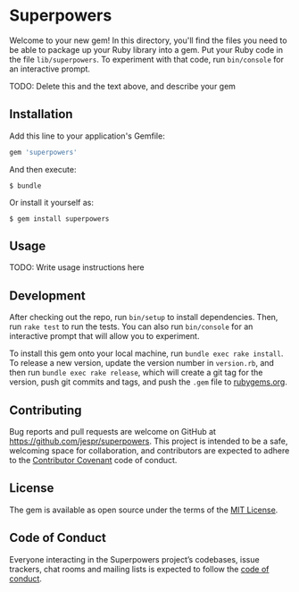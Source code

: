 # Superpowers

Welcome to your new gem! In this directory, you'll find the files you need to be able to package up your Ruby library into a gem. Put your Ruby code in the file `lib/superpowers`. To experiment with that code, run `bin/console` for an interactive prompt.

TODO: Delete this and the text above, and describe your gem

## Installation

Add this line to your application's Gemfile:

```ruby
gem 'superpowers'
```

And then execute:

    $ bundle

Or install it yourself as:

    $ gem install superpowers

## Usage

TODO: Write usage instructions here

## Development

After checking out the repo, run `bin/setup` to install dependencies. Then, run `rake test` to run the tests. You can also run `bin/console` for an interactive prompt that will allow you to experiment.

To install this gem onto your local machine, run `bundle exec rake install`. To release a new version, update the version number in `version.rb`, and then run `bundle exec rake release`, which will create a git tag for the version, push git commits and tags, and push the `.gem` file to [rubygems.org](https://rubygems.org).

## Contributing

Bug reports and pull requests are welcome on GitHub at https://github.com/jespr/superpowers. This project is intended to be a safe, welcoming space for collaboration, and contributors are expected to adhere to the [Contributor Covenant](http://contributor-covenant.org) code of conduct.

## License

The gem is available as open source under the terms of the [MIT License](https://opensource.org/licenses/MIT).

## Code of Conduct

Everyone interacting in the Superpowers project’s codebases, issue trackers, chat rooms and mailing lists is expected to follow the [code of conduct](https://github.com/jespr/superpowers/blob/master/CODE_OF_CONDUCT.md).
